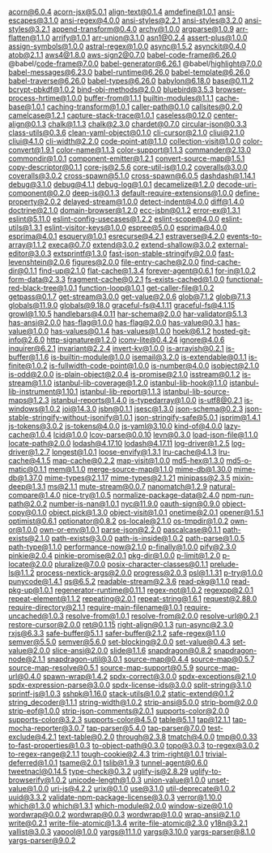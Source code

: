 acorn@6.0.4
acorn-jsx@5.0.1
align-text@0.1.4
amdefine@1.0.1
ansi-escapes@3.1.0
ansi-regex@4.0.0
ansi-styles@2.2.1
ansi-styles@3.2.0
ansi-styles@3.2.1
append-transform@0.4.0
archy@1.0.0
argparse@1.0.9
arr-flatten@1.1.0
arrify@1.0.1
arr-union@3.1.0
asn1@0.2.4
assert-plus@1.0.0
assign-symbols@1.0.0
astral-regex@1.0.0
async@1.5.2
asynckit@0.4.0
atob@2.1.1
aws4@1.8.0
aws-sign2@0.7.0
babel-code-frame@6.26.0
@babel/code-frame@7.0.0
babel-generator@6.26.1
@babel/highlight@7.0.0
babel-messages@6.23.0
babel-runtime@6.26.0
babel-template@6.26.0
babel-traverse@6.26.0
babel-types@6.26.0
babylon@6.18.0
base@0.11.2
bcrypt-pbkdf@1.0.2
bind-obj-methods@2.0.0
bluebird@3.5.3
browser-process-hrtime@1.0.0
buffer-from@1.1.1
builtin-modules@1.1.1
cache-base@1.0.1
caching-transform@1.0.1
caller-path@0.1.0
callsites@0.2.0
camelcase@1.2.1
capture-stack-trace@1.0.1
caseless@0.12.0
center-align@0.1.3
chalk@1.1.3
chalk@2.3.0
chardet@0.7.0
circular-json@0.3.3
class-utils@0.3.6
clean-yaml-object@0.1.0
cli-cursor@2.1.0
cliui@2.1.0
cliui@4.1.0
cli-width@2.2.0
code-point-at@1.1.0
collection-visit@1.0.0
color-convert@1.9.1
color-name@1.1.3
color-support@1.1.3
commander@2.13.0
commondir@1.0.1
component-emitter@1.2.1
convert-source-map@1.5.1
copy-descriptor@0.1.1
core-js@2.5.6
core-util-is@1.0.2
coveralls@3.0.0
coveralls@3.0.2
cross-spawn@5.1.0
cross-spawn@6.0.5
dashdash@1.14.1
debug@3.1.0
debug@4.1.1
debug-log@1.0.1
decamelize@1.2.0
decode-uri-component@0.2.0
deep-is@0.1.3
default-require-extensions@1.0.0
define-property@2.0.2
delayed-stream@1.0.0
detect-indent@4.0.0
diff@1.4.0
doctrine@2.1.0
domain-browser@1.2.0
ecc-jsbn@0.1.2
error-ex@1.3.1
eslint@5.11.0
eslint-config-usecases@1.2.2
eslint-scope@4.0.0
eslint-utils@1.3.1
eslint-visitor-keys@1.0.0
espree@5.0.0
esprima@4.0.0
esprima@4.0.1
esquery@1.0.1
esrecurse@4.2.1
estraverse@4.2.0
events-to-array@1.1.2
execa@0.7.0
extend@3.0.2
extend-shallow@3.0.2
external-editor@3.0.3
extsprintf@1.3.0
fast-json-stable-stringify@2.0.0
fast-levenshtein@2.0.6
figures@2.0.0
file-entry-cache@2.0.0
find-cache-dir@0.1.1
find-up@2.1.0
flat-cache@1.3.4
forever-agent@0.6.1
for-in@1.0.2
form-data@2.3.3
fragment-cache@0.2.1
fs-exists-cached@1.0.0
functional-red-black-tree@1.0.1
function-loop@1.0.1
get-caller-file@1.0.2
getpass@0.1.7
get-stream@3.0.0
get-value@2.0.6
glob@7.1.2
glob@7.1.3
globals@11.9.0
globals@9.18.0
graceful-fs@4.1.11
graceful-fs@4.1.15
growl@1.10.5
handlebars@4.0.11
har-schema@2.0.0
har-validator@5.1.3
has-ansi@2.0.0
has-flag@1.0.0
has-flag@2.0.0
has-value@0.3.1
has-value@1.0.0
has-values@0.1.4
has-values@1.0.0
hoek@6.1.2
hosted-git-info@2.6.0
http-signature@1.2.0
iconv-lite@0.4.24
ignore@4.0.6
inquirer@6.2.1
invariant@2.2.4
invert-kv@1.0.0
is-arrayish@0.2.1
is-buffer@1.1.6
is-builtin-module@1.0.0
isemail@3.2.0
is-extendable@0.1.1
is-finite@1.0.2
is-fullwidth-code-point@1.0.0
is-number@4.0.0
isobject@2.1.0
is-odd@2.0.0
is-plain-object@2.0.4
is-promise@2.1.0
isstream@0.1.2
is-stream@1.1.0
istanbul-lib-coverage@1.2.0
istanbul-lib-hook@1.1.0
istanbul-lib-instrument@1.10.1
istanbul-lib-report@1.1.3
istanbul-lib-source-maps@1.2.3
istanbul-reports@1.4.0
is-typedarray@1.0.0
is-utf8@0.2.1
is-windows@1.0.2
joi@14.3.0
jsbn@0.1.1
jsesc@1.3.0
json-schema@0.2.3
json-stable-stringify-without-jsonify@1.0.1
json-stringify-safe@5.0.1
jsprim@1.4.1
js-tokens@3.0.2
js-tokens@4.0.0
js-yaml@3.10.0
kind-of@4.0.0
lazy-cache@1.0.4
lcid@1.0.0
lcov-parse@0.0.10
levn@0.3.0
load-json-file@1.1.0
locate-path@2.0.0
lodash@4.17.10
lodash@4.17.11
log-driver@1.2.5
log-driver@1.2.7
longest@1.0.1
loose-envify@1.3.1
lru-cache@4.1.3
lru-cache@4.1.5
map-cache@0.2.2
map-visit@1.0.0
md5-hex@1.3.0
md5-o-matic@0.1.1
mem@1.1.0
merge-source-map@1.1.0
mime-db@1.30.0
mime-db@1.37.0
mime-types@2.1.17
mime-types@2.1.21
minipass@2.3.5
mixin-deep@1.3.1
ms@2.1.1
mute-stream@0.0.7
nanomatch@1.2.9
natural-compare@1.4.0
nice-try@1.0.5
normalize-package-data@2.4.0
npm-run-path@2.0.2
number-is-nan@1.0.1
nyc@11.9.0
oauth-sign@0.9.0
object-copy@0.1.0
object.pick@1.3.0
object-visit@1.0.1
onetime@2.0.1
opener@1.5.1
optimist@0.6.1
optionator@0.8.2
os-locale@2.1.0
os-tmpdir@1.0.2
own-or@1.0.0
own-or-env@1.0.1
parse-json@2.2.0
pascalcase@0.1.1
path-exists@2.1.0
path-exists@3.0.0
path-is-inside@1.0.2
path-parse@1.0.5
path-type@1.1.0
performance-now@2.1.0
p-finally@1.0.0
pify@2.3.0
pinkie@2.0.4
pinkie-promise@2.0.1
pkg-dir@1.0.0
p-limit@1.2.0
p-locate@2.0.0
pluralize@7.0.0
posix-character-classes@0.1.1
prelude-ls@1.1.2
process-nextick-args@2.0.0
progress@2.0.3
psl@1.1.31
p-try@1.0.0
punycode@1.4.1
qs@6.5.2
readable-stream@2.3.6
read-pkg@1.1.0
read-pkg-up@1.0.1
regenerator-runtime@0.11.1
regex-not@1.0.2
regexpp@2.0.1
repeat-element@1.1.2
repeating@2.0.1
repeat-string@1.6.1
request@2.88.0
require-directory@2.1.1
require-main-filename@1.0.1
require-uncached@1.0.3
resolve-from@1.0.1
resolve-from@2.0.0
resolve-url@0.2.1
restore-cursor@2.0.0
ret@0.1.15
right-align@0.1.3
run-async@2.3.0
rxjs@6.3.3
safe-buffer@5.1.1
safer-buffer@2.1.2
safe-regex@1.1.0
semver@5.5.0
semver@5.6.0
set-blocking@2.0.0
set-value@0.4.3
set-value@2.0.0
slice-ansi@2.0.0
slide@1.1.6
snapdragon@0.8.2
snapdragon-node@2.1.1
snapdragon-util@3.0.1
source-map@0.4.4
source-map@0.5.7
source-map-resolve@0.5.1
source-map-support@0.5.9
source-map-url@0.4.0
spawn-wrap@1.4.2
spdx-correct@3.0.0
spdx-exceptions@2.1.0
spdx-expression-parse@3.0.0
spdx-license-ids@3.0.0
split-string@3.1.0
sprintf-js@1.0.3
sshpk@1.16.0
stack-utils@1.0.2
static-extend@0.1.2
string_decoder@1.1.1
string-width@1.0.2
strip-ansi@5.0.0
strip-bom@2.0.0
strip-eof@1.0.0
strip-json-comments@2.0.1
supports-color@2.0.0
supports-color@3.2.3
supports-color@4.5.0
table@5.1.1
tap@12.1.1
tap-mocha-reporter@3.0.7
tap-parser@5.4.0
tap-parser@7.0.0
test-exclude@4.2.1
text-table@0.2.0
through@2.3.8
tmatch@4.0.0
tmp@0.0.33
to-fast-properties@1.0.3
to-object-path@0.3.0
topo@3.0.3
to-regex@3.0.2
to-regex-range@2.1.1
tough-cookie@2.4.3
trim-right@1.0.1
trivial-deferred@1.0.1
tsame@2.0.1
tslib@1.9.3
tunnel-agent@0.6.0
tweetnacl@0.14.5
type-check@0.3.2
uglify-js@2.8.29
uglify-to-browserify@1.0.2
unicode-length@1.0.3
union-value@1.0.0
unset-value@1.0.0
uri-js@4.2.2
urix@0.1.0
use@3.1.0
util-deprecate@1.0.2
uuid@3.3.2
validate-npm-package-license@3.0.3
verror@1.10.0
which@1.3.0
which@1.3.1
which-module@2.0.0
window-size@0.1.0
wordwrap@0.0.2
wordwrap@0.0.3
wordwrap@1.0.0
wrap-ansi@2.1.0
write@0.2.1
write-file-atomic@1.3.4
write-file-atomic@2.3.0
y18n@3.2.1
yallist@3.0.3
yapool@1.0.0
yargs@11.1.0
yargs@3.10.0
yargs-parser@8.1.0
yargs-parser@9.0.2
